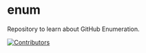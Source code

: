 # enum
Repository to learn about GitHub Enumeration.

















































































































































































































































[![Contributors](https://img.shields.io/badge/Contributors-3-brightgreen)](https://github.com/EurydiceCorp/enum/graphs/contributors)
